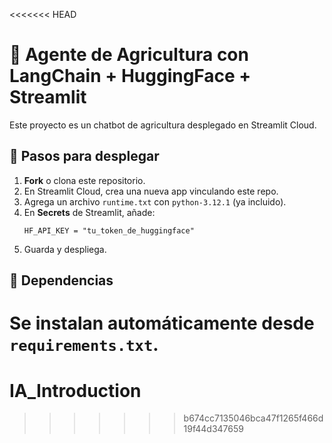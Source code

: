 <<<<<<< HEAD
# 🌱 Agente de Agricultura con LangChain + HuggingFace + Streamlit

Este proyecto es un chatbot de agricultura desplegado en Streamlit Cloud.

## 🚀 Pasos para desplegar
1. **Fork** o clona este repositorio.
2. En Streamlit Cloud, crea una nueva app vinculando este repo.
3. Agrega un archivo `runtime.txt` con `python-3.12.1` (ya incluido).
4. En **Secrets** de Streamlit, añade:
   ```
   HF_API_KEY = "tu_token_de_huggingface"
   ```
5. Guarda y despliega.

## 🧩 Dependencias
Se instalan automáticamente desde `requirements.txt`.
=======
# IA_Introduction
>>>>>>> b674cc7135046bca47f1265f466d19f44d347659
